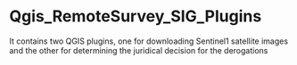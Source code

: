 # Qgis_RemoteSurvey_SIG_Plugins
It contains two QGIS plugins, one for downloading Sentinel1 satellite images and the other for determining the juridical decision for the derogations
